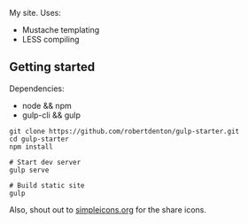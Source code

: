 My site. Uses:

* Mustache templating
* LESS compiling

## Getting started

Dependencies:
* node && npm
* gulp-cli && gulp

```
git clone https://github.com/robertdenton/gulp-starter.git
cd gulp-starter
npm install

# Start dev server
gulp serve

# Build static site
gulp
```

Also, shout out to [simpleicons.org](https://simpleicons.org/) for the share icons.


